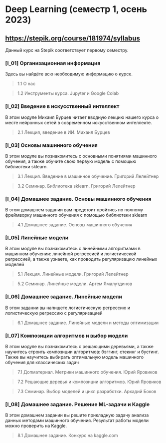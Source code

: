 # Deep Learning (семестр 1, осень 2023)

## https://stepik.org/course/181974/syllabus
Данный курс на Stepik соответствует первому семестру. 

### [l_01] Организационная информация
Здесь вы найдёте всю необходимую информацию о курсе.
> 1.1 О нас

> 1.2 Инструменты курса. Jupyter и Google Colab

### [l_02] Введение в искусственный интеллект
В этом модуле Михаил Бурцев читает вводную лекцию нашего курса о месте нейронных сетей в современном искусственном интеллекте.
> 2.1 Лекция, введение в ИИ. Михаил Бурцев

### [l_03] Основы машинного обучения
В этом модуле вы познакомитесь с основными понятиями машинного обучения, а также обучите свою первую модель с помощью библиотеки sklearn.
> 3.1 Лекция. Введение в машинное обучение. Григорий Лелейтнер

> 3.2 Семинар. Библиотека sklearn. Григорий Лелейтнер

### [l_04] Домашнее задание. Основы машинного обучения
В этом домашнем задании вам предстоит пройтись по полному фреймворку машинного обучения с помощью библиотеки sklearn
> 4.1 Домашнее задание. Основы машинного обучения

### [l_05] Линейные модели
В этом модуле вы познакомитесь с линейными алгоритмами в машинном обучении: линейной регрессией и логистической регрессией, а также узнаете, как проводить регуляризацию линейных моделей
> 5.1 Лекция. Линейные модели. Григорий Лелейтнер

> 5.2 Семинар. Линейные модели. Артем Ямалутдинов

### [l_06] Домашнее задание. Линейные модели
В этом задании вы напишете логистическую регрессию и логистическую регрессию с регуляризацией
> 6.1 Домашнее задание. Линейные модели и методы оптимизации

### [l_07] Композиции алгоритмов и выбор модели
В этом модуле вы познакомитесь с решающими деревьями, а также научитесь строить композиции алгоритмов: бэггинг, стекинг и бустинг. Также вы научитесь выбирать оптимальную модель машинного обучения для классических задач
> 7.1 Допматериал. Метрики машинного обучения. Юрий Яровиков
 
> 7.2 Решающие деревья и композиции алгоритмов. Юрий Яровиков

> 7.3 Семинар. Выбор моделей и цикл разработки. Аркадий Боков

### [l_08] Домашнее задание. Решение ML-задачи и Kaggle
В этом домашнем задании вы решите прикладную задачу анализа данных методами машинного обучения. Результат работы модели можно проверить на Kaggle.
> 8.1 Домашнее задание. Конкурс на kaggle.com
